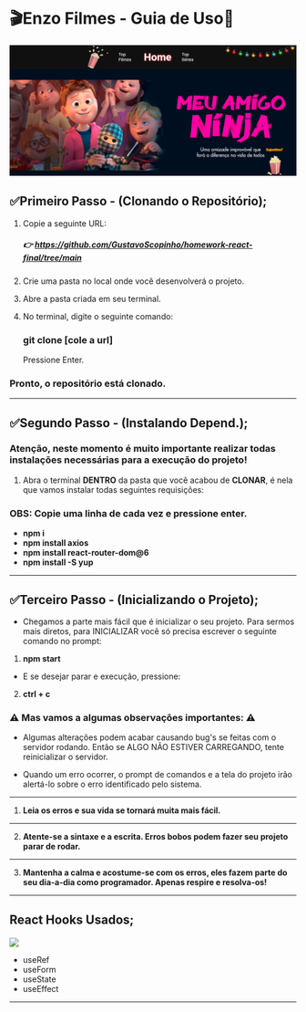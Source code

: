 # **🎬Enzo Filmes - Guia de Uso📕**
![](https://github.com/onlyxdev/images-read/blob/main/Capa%20readme.PNG?raw=true)

## ✅**Primeiro Passo - (Clonando o Repositório);**

1. Copie a seguinte URL:
    ##### 👉 https://github.com/GustavoScopinho/homework-react-final/tree/main

2. Crie uma pasta no local onde você desenvolverá o projeto.

3. Abre a pasta criada em seu terminal.

4. No terminal, digite o seguinte comando:
    ### git clone [cole a url]
    Pressione Enter.

### Pronto, o repositório está clonado.

<hr>

## ✅**Segundo Passo - (Instalando Depend.);**

### Atenção, neste momento é muito importante realizar todas instalações necessárias para a execução do projeto!

1. Abra o terminal **DENTRO** da pasta que você acabou de **CLONAR**, é nela que vamos instalar todas seguintes requisições:

### OBS: Copie uma linha de cada vez e pressione enter.

- **npm i**
- **npm install axios**
- **npm install react-router-dom@6**
- **npm install -S yup**

<hr>

## ✅**Terceiro Passo - (Inicializando o Projeto);**

- Chegamos a parte mais fácil que é inicializar o seu projeto. Para sermos mais diretos, para INICIALIZAR você só precisa escrever o seguinte comando no prompt: 
1. **npm start**

- E se desejar parar e execução, pressione:
2. **ctrl + c**

### ⚠️ **Mas vamos a algumas observações importantes:** ⚠️
- Algumas alterações podem acabar causando bug's se feitas com o servidor rodando. Então se ALGO NÃO ESTIVER CARREGANDO, tente reinicializar o servidor.

- Quando um erro ocorrer, o prompt de comandos e a tela do projeto irão alertá-lo sobre o erro identificado pelo sistema. 
<hr>

1. **Leia os erros e sua vida se tornará muita mais fácil.**
<hr>

2. **Atente-se a sintaxe e a escrita. Erros bobos podem fazer seu projeto parar de rodar.**
<hr>

3. **Mantenha a calma e acostume-se com os erros, eles fazem parte do seu dia-a-dia como programador. Apenas respire e resolva-os!** 

<hr>

## **React Hooks Usados;**

<img height='100px' align='center' background='#61DAFB' src='https://raw.githubusercontent.com/gist/onlyxdev/4b2053f2934320e75908f1d3737ac2e6/raw/b4ccd7e7be298c80532e2799480629c69958c640/react-lg.svg'><img/>

- useRef
- useForm
- useState
- useEffect

<hr>